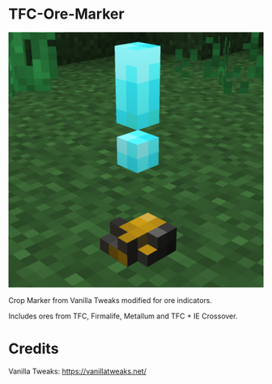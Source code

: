 # TFC-Ore-Marker
![Logo](https://raw.githubusercontent.com/HermitOwO/TFC-Ore-Marker/master/base/pack.png)

 Crop Marker from Vanilla Tweaks modified for ore indicators.

 Includes ores from TFC, Firmalife, Metallum and TFC + IE Crossover.

# Credits
 Vanilla Tweaks: https://vanillatweaks.net/
